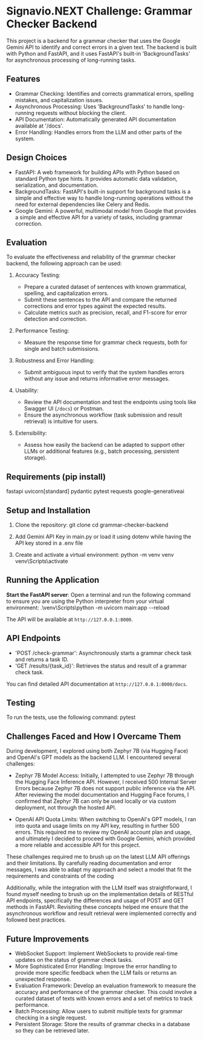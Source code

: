 # Signavio.NEXT Challenge: Grammar Checker Backend

This project is a backend for a grammar checker that uses the Google Gemini API to identify and correct errors in a given text. The backend is built with Python and FastAPI, and it uses FastAPI's built-in 'BackgroundTasks' for asynchronous processing of long-running tasks.


## Features

- Grammar Checking: Identifies and corrects grammatical errors, spelling mistakes, and capitalization issues.
- Asynchronous Processing: Uses 'BackgroundTasks' to handle long-running requests without blocking the client.
- API Documentation: Automatically generated API documentation available at '/docs'.
- Error Handling: Handles errors from the LLM and other parts of the system.


## Design Choices

- FastAPI: A web framework for building APIs with Python based on standard Python type hints. It provides automatic data validation, serialization, and documentation.
- BackgroundTasks: FastAPI's built-in support for background tasks is a simple and effective way to handle long-running operations without the need for external dependencies like Celery and Redis.
- Google Gemini: A powerful, multimodal model from Google that provides a simple and effective API for a variety of tasks, including grammar correction.

## Evaluation

To evaluate the effectiveness and reliability of the grammar checker backend, the following approach can be used:

1. Accuracy Testing:
   - Prepare a curated dataset of sentences with known grammatical, spelling, and capitalization errors.
   - Submit these sentences to the API and compare the returned corrections and error types against the expected results.
   - Calculate metrics such as precision, recall, and F1-score for error detection and correction.

2. Performance Testing:
   - Measure the response time for grammar check requests, both for single and batch submissions.

3. Robustness and Error Handling:
   - Submit ambiguous input to verify that the system handles errors without any issue and returns informative error messages.

4. Usability:
   - Review the API documentation and test the endpoints using tools like Swagger UI (`/docs`) or Postman.
   - Ensure the asynchronous workflow (task submission and result retrieval) is intuitive for users.

5. Extensibility:
   - Assess how easily the backend can be adapted to support other LLMs or additional features (e.g., batch processing, persistent storage).


## Requirements (pip install)
fastapi
uvicorn[standard]
pydantic
pytest
requests
google-generativeai


## Setup and Installation

1. Clone the repository:
    git clone <repository-url>
    cd grammar-checker-backend

2. Add Gemini API Key in main.py or load it using dotenv while having the API key stored in a .env file

3. Create and activate a virtual environment:
    python -m venv venv
    venv\Scripts\activate

## Running the Application

**Start the FastAPI server**:
Open a terminal and run the following command to ensure you are using the Python interpreter from your virtual environment:
.\venv\Scripts\python -m uvicorn main:app --reload


The API will be available at `http://127.0.0.1:8000`.


## API Endpoints

-   'POST /check-grammar': Asynchronously starts a grammar check task and returns a task ID.
-   'GET /results/{task_id}': Retrieves the status and result of a grammar check task.

You can find detailed API documentation at `http://127.0.0.1:8000/docs`.


## Testing

To run the tests, use the following command:
pytest

## Challenges Faced and How I Overcame Them

During development, I explored using both Zephyr 7B (via Hugging Face) and OpenAI's GPT models as the backend LLM. I encountered several challenges:

- Zephyr 7B Model Access: Initially, I attempted to use Zephyr 7B through the Hugging Face Inference API. However, I received 500 Internal Server Errors because Zephyr 7B does not support public inference via the API. After reviewing the model documentation and Hugging Face forums, I confirmed that Zephyr 7B can only be used locally or via custom deployment, not through the hosted API.

- OpenAI API Quota Limits: When switching to OpenAI's GPT models, I ran into quota and usage limits on my API key, resulting in further 500 errors. This required me to review my OpenAI account plan and usage, and ultimately I decided to proceed with Google Gemini, which provided a more reliable and accessible API for this project.

These challenges required me to brush up on the latest LLM API offerings and their limitations. By carefully reading documentation and error messages, I was able to adapt my approach and select a model that fit the requirements and constraints of the coding

Additionally, while the integration with the LLM itself was straightforward, I found myself needing to brush up on the implementation details of RESTful API endpoints, specifically the differences and usage of POST and GET methods in FastAPI. Revisiting these concepts helped me ensure that the asynchronous workflow and result retrieval were implemented correctly and followed best practices.

## Future Improvements

- WebSocket Support: Implement WebSockets to provide real-time updates on the status of grammar check tasks.
- More Sophisticated Error Handling: Improve the error handling to provide more specific feedback when the LLM fails or returns an unexpected response.
- Evaluation Framework: Develop an evaluation framework to measure the accuracy and performance of the grammar checker. This could involve a curated dataset of texts with known errors and a set of metrics to track performance.
- Batch Processing: Allow users to submit multiple texts for grammar checking in a single request.
- Persistent Storage: Store the results of grammar checks in a database so they can be retrieved later.
